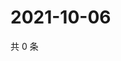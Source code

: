 # 2021-10-06

共 0 条

<!-- BEGIN WEIBO -->
<!-- 最后更新时间 Wed Oct 06 2021 04:11:21 GMT+0800 (China Standard Time) -->

<!-- END WEIBO -->

